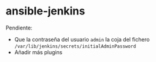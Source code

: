# ansible-jenkins
Pendiente:
* Que la contraseña del usuario `admin` la coja del fichero `/var/lib/jenkins/secrets/initialAdminPassword`
* Añadir más plugins